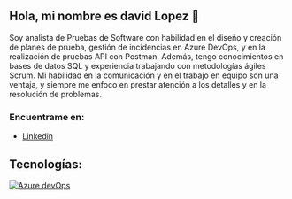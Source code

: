 ## Hola, mi nombre es david Lopez 👋
Soy analista de Pruebas de Software con habilidad en el diseño y creación de planes de prueba, gestión de incidencias en Azure DevOps, y en la realización de pruebas API con Postman. Además, tengo conocimientos en bases de datos SQL y experiencia trabajando con metodologías ágiles Scrum. Mi habilidad en la comunicación y en el trabajo en equipo son una ventaja, y siempre me enfoco en prestar atención a los detalles y en la resolución de problemas.

### Encuentrame en:
- [Linkedin](https://www.linkedin.com/in/hugo-david-lopez/)

## Tecnologías:
[![Azure devOps](https://img.shields.io/badge/Azure-999999?style=for-the-badge&logo=azure&logoColor=white&labelColor=101010)]()
<!--
**hdlopezdev/hdlopezdev** is a ✨ _special_ ✨ repository because its `README.md` (this file) appears on your GitHub profile.

Here are some ideas to get you started:

- 🔭 I’m currently working on ...
- 🌱 I’m currently learning ...
- 👯 I’m looking to collaborate on ...
- 🤔 I’m looking for help with ...
- 💬 Ask me about ...
- 📫 How to reach me: ...
- 😄 Pronouns: ...
- ⚡ Fun fact: ...
-->
